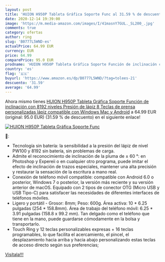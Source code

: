 ```yaml
---
layout: post
title: 'HUION H950P Tableta Gráfica Soporte Func al 31.59 % de descuento'
date: 2020-12-14 19:39:00
image: 'https://m.media-amazon.com/images/I/41masnY7GUL._SL200_.jpg'
comments: true
category: ofertas
author: ring
slug: 'B0777L5WND-es'
actualPrice: 64.99 EUR
currency: EUR
price: 64.99
comparePrice: 95.0 EUR
prodname: 'HUION H950P Tableta Gráfica Soporte Función de inclinación con 8192 niveles Presión de lápiz 8 Teclas de prensa personalizadas lápiz compatible con Windows  Mac y Android'
country: 'es'
flag: '🇪🇸'
buyurl: 'https://www.amazon.es/dp/B0777L5WND/?tag=tolees-21'
descuento: '31.59'
average: '64.99'
---
```


Ahora mismo tienes [HUION H950P Tableta Gráfica Soporte Función de inclinación con 8192 niveles Presión de lápiz 8 Teclas de prensa personalizadas lápiz compatible con Windows  Mac y Android](https://www.amazon.es/dp/B0777L5WND/?tag=tolees-21) a 64.99 EUR (original: 95.0 EUR) (31.59 %  de descuento) en el siguiente enlace!

[![HUION H950P Tableta Gráfica Soporte Func](https://m.media-amazon.com/images/I/41masnY7GUL._SL200_.jpg)](https://www.amazon.es/dp/B0777L5WND/?tag=tolees-21)

🔎:

- Tecnología sin batería: la sensibilidad a la presión del lápiz de nivel PW100 y 8192 sin batería, sin problemas de carga.
- Admite el reconocimiento de inclinación de la pluma de ± 60 °: en Photoshop y Expereii o en cualquier otro programa, puede imitar el efecto de inclinación de trazos especiales, mantener una alta precisión y restaurar la sensación de la escritura a mano real.
- Conexión de teléfono móvil compatible: compatible con Android 6.0 o posterior, Windows 7 o posterior, la versión más reciente y su versión anterior de macOS. Equipado con 2 tipos de conector OTG (Micro USB y USB Tipo-C) para satisfacer las necesidades de diferentes interfaces de teléfonos móviles.
- Ligero y portátil - Grosor: 8mm; Peso: 600g. Área activa: 10 * 6.25 pulgadas (254 * 158.8mm). Área de trabajo del teléfono móvil: 6.25 * 3.91 pulgadas (158.8 x 99.2 mm). Tan delgado como el teléfono que tiene en la mano, puede guardarse cómodamente en la bolsa y transportarlo.
- Touch Ring y 12 teclas personalizables expresas + 16 teclas programables, lo que facilita el acercamiento, el pincel, el desplazamiento hacia arriba y hacia abajo personalizando estas teclas de acceso directo según sus preferencias;

[Visítala!!!](https://www.amazon.es/dp/B0777L5WND/?tag=tolees-21)
